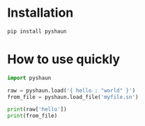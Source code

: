 # Installation

```zsh
pip install pyshaun
```

# How to use quickly

```python
import pyshaun

raw = pyshaun.load('{ hello : "world" }')
from_file = pyshaun.load_file('myfile.sn')

print(raw['hello'])
print(from_file)
```


